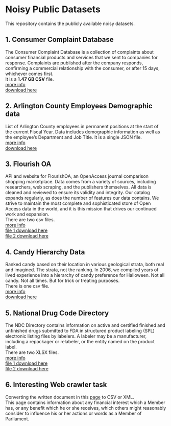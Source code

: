 # Noisy Public Datasets

This repository contains the publicly available noisy datasets.

## 1. Consumer Complaint Database
The Consumer Complaint Database is a collection of complaints about consumer financial products and services that we sent to companies for response. Complaints are published after the company responds, confirming a commercial relationship with the consumer, or after 15 days, whichever comes first.<br/>
It is a **1.47 GB CSV** file.<br/>
[more info](https://catalog.data.gov/dataset/consumer-complaint-database)<br/>
[download here](https://files.consumerfinance.gov/ccdb/complaints.csv.zip)

## 2. Arlington County Employees Demographic data
List of Arlington County employees in permanent positions at the start of the current Fiscal Year. Data includes demographic information as well as the employee’s Department and Job Title.
It is a single JSON file.<br/>
[more info](https://catalog.data.gov/dataset/employee-demographics)<br/>
[download here](https://raw.githubusercontent.com/Lingesh2311/PublicNoisyDatasets/main/EmployeeDemographics/Employee%2BDemographics.json)<br/>

## 3. Flourish OA
API and website for FlourishOA, an OpenAccess journal comparison shopping marketplace. Data comes from a variety of sources, including researchers, web scraping, and the publishers themselves. All data is cleaned and reviewed to ensure its validity and integrity. Our catalog expands regularly, as does the number of features our data contains. We strive to maintain the most complete and sophisticated store of Open Access data in the world, and it is this mission that drives our continued work and expansion.<br/>
There are two csv files.<br/>
[more info](http://flourishoa.org/)<br/>
[file 1 download here](https://raw.githubusercontent.com/Lingesh2311/PublicNoisyDatasets/main/FlourishOA/file1.csv)<br/>
[file 2 download here](https://raw.githubusercontent.com/Lingesh2311/PublicNoisyDatasets/main/FlourishOA/file2.csv)<br/>

## 4. Candy Hierarchy Data
Ranked candy based on their location in various geological strata, both real and imagined. The strata, not the ranking. In 2006, we compiled years of lived experience into a hierarchy of candy preference for Halloween. Not all candy. Not all times. But for trick or treating purposes.<br/>
There is one csv file.<br/>
[more info](https://www.scq.ubc.ca/so-much-candy-data-seriously/)<br/>
[download here](https://raw.githubusercontent.com/Lingesh2311/PublicNoisyDatasets/main/CandyHierarchy/candyhierarchy2017.csv)<br/>

## 5. National Drug Code Directory
The NDC Directory contains information on active and certified finished and unfinished drugs submitted to FDA in structured product labeling (SPL) electronic listing files by labelers. A labeler may be a manufacturer, including a repackager or relabeler, or the entity named on the product label.<br/>
There are two XLSX files.<br/>
[more info](https://www.fda.gov/drugs/drug-approvals-and-databases/national-drug-code-directory)<br/>
[file 1 download here](https://github.com/Lingesh2311/PublicNoisyDatasets/raw/main/NationalDrugCodeDirectory/package.xls)<br/>
[file 2 download here](https://github.com/Lingesh2311/PublicNoisyDatasets/raw/main/NationalDrugCodeDirectory/product.xls)<br/>

## 6. Interesting Web crawler task
Converting the written document in this [page](https://publications.parliament.uk/pa/cm/cmregmem/contents2122.htm) to CSV or XML.<br/>
This page contains information about any financial interest which a Member has, or any benefit which he or she receives, which others might reasonably consider to influence his or her actions or words as a Member of Parliament.<br/>
